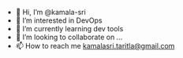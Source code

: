 - 👋 Hi, I’m @kamala-sri
- 👀 I’m interested in DevOps 
- 🌱 I’m currently learning dev tools
- 💞️ I’m looking to collaborate on ...
- 📫 How to reach me kamalasri.taritla@gmail.com

<!---
kamala-sri/kamala-sri is a ✨ special ✨ repository because its `README.md` (this file) appears on your GitHub profile.
You can click the Preview link to take a look at your changes.
--->
